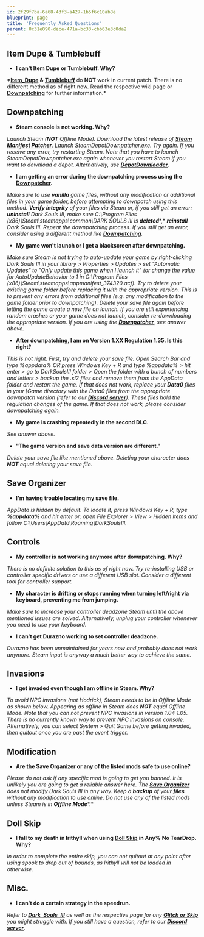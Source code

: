 ```yaml
---
id: 2f29f7ba-6a68-43f3-a427-1b5f6c10ab8e
blueprint: page
title: 'Frequently Asked Questions'
parent: 0c31e090-dece-471a-bc33-cbb63e3c0da2
---
```

## Item Dupe & Tumblebuff

- **I can't Item Dupe or Tumblebuff. Why?**

**\***[**Item\_Dupe**](/darksouls3/item-dupe) **&** [**Tumblebuff**](/darksouls3/tumblebuff) do **NOT** work in current patch. There is no different method as of right now. Read the respective wiki page or [**Downpatching**](/darksouls3/downpatching) for further information.*

## Downpatching

- **Steam console is not working. Why?**

*Launch Steam (****NOT*** *Offline Mode). Download the latest release of* [***Steam Manifest Patcher***](https://github.com/fifty-six/zig.SteamManifestPatcher/releases)*. Launch SteamDepotDownpatcher.exe. Try again. If you receive any error, try restarting Steam. Note that you have to launch SteamDepotDownpatcher.exe again whenever you restart Steam if you want to download a depot. Alternatively, use* [***DepotDownloader***](https://github.com/SteamRE/DepotDownloader)*.*

- **I am getting an error during the downpatching process using the** [**Downpatcher**](https://wiki.speedsouls.com/Dark_Souls_III_Downpatcher)**.**

*Make sure to use* ***vanilla*** *game files, without any modification or additional files in your game folder, before attempting to downpatch using this method.* ***Verify integrity*** *of your files via Steam or, if you still get an error:* ***uninstall*** *Dark Souls III, make sure C:\Program Files (x86)\Steam\steamapps\common\DARK SOULS III is* ***deleted***\*,* ***reinstall*** *Dark Souls III. Repeat the downpatching process. If you still get an error, consider using a different method like* [***Downpatching***](https://wiki.speedsouls.com/Downpatching)*.*

- **My game won't launch or I get a blackscreen after downpatching.**

*Make sure Steam is not trying to auto-update your game by right-clicking Dark Souls III in your library > Properties > Updates > set "Automatic Updates" to "Only update this game when I launch it" (or change the value for AutoUpdateBehavior to 1 in C:\Program Files (x86)\Steam\steamapps\appmanifest\_374320.acf). Try to delete your existing game folder before replacing it with the appropriate version. This is to prevent any errors from additional files (e.g. any modification to the game folder prior to downpatching). Delete your save file again before letting the game create a new file on launch. If you are still experiencing random crashes or your game does not launch, consider re-downloading the appropriate version. If you are using the* [***Downpatcher***](https://wiki.speedsouls.com/Dark_Souls_III_Downpatcher)*, see answer above.*

- **After downpatching, I am on Version 1.XX Regulation 1.35. Is this right?**

*This is not right. First, try and delete your save file: Open Search Bar and type %appdata% OR press Windows Key + R and type %appdata% > hit enter > go to DarkSoulsIII folder > Open the folder with a bunch of numbers and letters > backup the .sl2 files and remove them from the AppData folder and restart the game. If that does not work, replace your* ***Data0*** *files in your \Game directory with the Data0 files from the appropriate downpatch version (refer to our* [***Discord server***](http://discord.speedsouls.com/)*). These files hold the regulation changes of the game. If that does not work, please consider downpatching again.*

- **My game is crashing repeatedly in the second DLC.**

*See answer above.*

- **"The game version and save data version are different."**

*Delete your save file like mentioned above. Deleting your character does* ***NOT*** *equal deleting your save file.*

## Save Organizer

- **I'm having trouble locating my save file.**

*AppData is hidden by default. To locate it, press Windows Key + R, type* ***%appdata%*** *and hit enter or: open File Explorer > View > Hidden Items and follow C:\Users<your username>\AppData\Roaming\DarkSoulsIII<numbers>.*

## Controls

- **My controller is not working anymore after downpatching. Why?**

*There is no definite solution to this as of right now. Try re-installing USB or controller specific drivers or use a different USB slot. Consider a different tool for controller support.*

- **My character is drifting or stops running when turning left/right via keyboard, preventing me from jumping.**

*Make sure to increase your controller deadzone Steam until the above mentioned issues are solved. Alternatively, unplug your controller whenever you need to use your keyboard.*

- **I can't get Durazno working to set controller deadzone.**

*Durazno has been unmaintained for years now and probably does not work anymore. Steam input is anyway a much better way to achieve the same.*

## Invasions

- **I get invaded even though I am offline in Steam. Why?**

*To avoid NPC invasions (not Hodrick), Steam needs to be in Offline Mode as shown below. Appearing as offline in Steam does* ***NOT*** *equal Offline Mode.*  *Note that you can not prevent NPC invasions in version 1.04 1.05. There is no currently known way to prevent NPC invasions on console. Alternatively, you can select System > Quit Game before getting invaded, then quitout once you are past the event trigger.*

## Modification

- **Are the Save Organizer or any of the listed mods safe to use online?**

*Please do not ask if any specific mod is going to get you banned. It is unlikely you are going to get a reliable answer here. The* [***Save Organizer***](https://wiki.speedsouls.com/SpeedSouls_-_Save_Organizer) *does not modify Dark Souls III in any way. Keep a* ***backup*** *of your* ***files*** *without any modification to use online. Do not use any of the listed mods unless Steam is in* ***Offline Mode***\*.*

## Doll Skip

- **I fall to my death in Irithyll when using** [**Doll Skip**](https://wiki.speedsouls.com/Doll_Skip) **in Any% No TearDrop. Why?**

*In order to complete the entire skip, you can not quitout at any point after using spook to drop out of bounds, as Irithyll will not be loaded in otherwise.*

## Misc.

- **I can't do a certain strategy in the speedrun.**

*Refer to* [***Dark\_Souls\_III***](/darksouls3) *as well as the respective page for any* [***Glitch or Skip***](https://wiki.speedsouls.com/Category:Glitch_\(Dark_Souls_III\)) *you might struggle with. If you still have a question, refer to our* [***Discord server***](http://discord.speedsouls.com/)*.*
